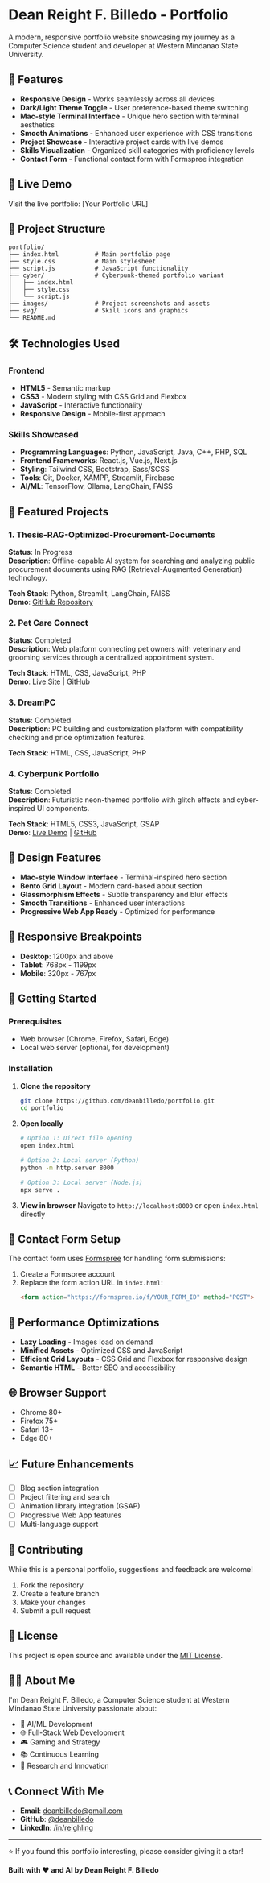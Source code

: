 # Dean Reight F. Billedo - Portfolio

A modern, responsive portfolio website showcasing my journey as a Computer Science student and developer at Western Mindanao State University.

## 🌟 Features

- **Responsive Design** - Works seamlessly across all devices
- **Dark/Light Theme Toggle** - User preference-based theme switching
- **Mac-style Terminal Interface** - Unique hero section with terminal aesthetics
- **Smooth Animations** - Enhanced user experience with CSS transitions
- **Project Showcase** - Interactive project cards with live demos
- **Skills Visualization** - Organized skill categories with proficiency levels
- **Contact Form** - Functional contact form with Formspree integration

## 🚀 Live Demo

Visit the live portfolio: [Your Portfolio URL]

## 📂 Project Structure

```
portfolio/
├── index.html          # Main portfolio page
├── style.css           # Main stylesheet
├── script.js           # JavaScript functionality
├── cyber/              # Cyberpunk-themed portfolio variant
│   ├── index.html
│   ├── style.css
│   └── script.js
├── images/             # Project screenshots and assets
├── svg/                # Skill icons and graphics
└── README.md
```

## 🛠️ Technologies Used

### Frontend
- **HTML5** - Semantic markup
- **CSS3** - Modern styling with CSS Grid and Flexbox
- **JavaScript** - Interactive functionality
- **Responsive Design** - Mobile-first approach

### Skills Showcased
- **Programming Languages**: Python, JavaScript, Java, C++, PHP, SQL
- **Frontend Frameworks**: React.js, Vue.js, Next.js
- **Styling**: Tailwind CSS, Bootstrap, Sass/SCSS
- **Tools**: Git, Docker, XAMPP, Streamlit, Firebase
- **AI/ML**: TensorFlow, Ollama, LangChain, FAISS

## 🎯 Featured Projects

### 1. Thesis-RAG-Optimized-Procurement-Documents
**Status**: In Progress  
**Description**: Offline-capable AI system for searching and analyzing public procurement documents using RAG (Retrieval-Augmented Generation) technology.

**Tech Stack**: Python, Streamlit, LangChain, FAISS  
**Demo**: [GitHub Repository](https://github.com/deanbilledo/Thesis-RAG-Optimized-Procurement-Documents-Public)

### 2. Pet Care Connect
**Status**: Completed  
**Description**: Web platform connecting pet owners with veterinary and grooming services through a centralized appointment system.

**Tech Stack**: HTML, CSS, JavaScript, PHP  
**Demo**: [Live Site](http://www.petcareconnect.site) | [GitHub](https://github.com/deanbilledo/PetCareConnect)

### 3. DreamPC
**Status**: Completed  
**Description**: PC building and customization platform with compatibility checking and price optimization features.

**Tech Stack**: HTML, CSS, JavaScript, PHP

### 4. Cyberpunk Portfolio
**Status**: Completed  
**Description**: Futuristic neon-themed portfolio with glitch effects and cyber-inspired UI components.

**Tech Stack**: HTML5, CSS3, JavaScript, GSAP  
**Demo**: [Live Demo](/cyber/index.html) | [GitHub](https://github.com/deanbilledo/cyber)

## 🎨 Design Features

- **Mac-style Window Interface** - Terminal-inspired hero section
- **Bento Grid Layout** - Modern card-based about section
- **Glassmorphism Effects** - Subtle transparency and blur effects
- **Smooth Transitions** - Enhanced user interactions
- **Progressive Web App Ready** - Optimized for performance

## 📱 Responsive Breakpoints

- **Desktop**: 1200px and above
- **Tablet**: 768px - 1199px
- **Mobile**: 320px - 767px

## 🚀 Getting Started

### Prerequisites
- Web browser (Chrome, Firefox, Safari, Edge)
- Local web server (optional, for development)

### Installation

1. **Clone the repository**
   ```bash
   git clone https://github.com/deanbilledo/portfolio.git
   cd portfolio
   ```

2. **Open locally**
   ```bash
   # Option 1: Direct file opening
   open index.html
   
   # Option 2: Local server (Python)
   python -m http.server 8000
   
   # Option 3: Local server (Node.js)
   npx serve .
   ```

3. **View in browser**
   Navigate to `http://localhost:8000` or open `index.html` directly

## 📧 Contact Form Setup

The contact form uses [Formspree](https://formspree.io/) for handling form submissions:

1. Create a Formspree account
2. Replace the form action URL in `index.html`:
   ```html
   <form action="https://formspree.io/f/YOUR_FORM_ID" method="POST">
   ```

## 🎯 Performance Optimizations

- **Lazy Loading** - Images load on demand
- **Minified Assets** - Optimized CSS and JavaScript
- **Efficient Grid Layouts** - CSS Grid and Flexbox for responsive design
- **Semantic HTML** - Better SEO and accessibility

## 🌐 Browser Support

- Chrome 80+
- Firefox 75+
- Safari 13+
- Edge 80+

## 📈 Future Enhancements

- [ ] Blog section integration
- [ ] Project filtering and search
- [ ] Animation library integration (GSAP)
- [ ] Progressive Web App features
- [ ] Multi-language support

## 🤝 Contributing

While this is a personal portfolio, suggestions and feedback are welcome!

1. Fork the repository
2. Create a feature branch
3. Make your changes
4. Submit a pull request

## 📄 License

This project is open source and available under the [MIT License](LICENSE).

## 👨‍💻 About Me

I'm Dean Reight F. Billedo, a Computer Science student at Western Mindanao State University passionate about:

- 🤖 AI/ML Development
- 🌐 Full-Stack Web Development
- 🎮 Gaming and Strategy
- 📚 Continuous Learning
- 🔬 Research and Innovation

## 📞 Connect With Me

- **Email**: [deanbilledo@gmail.com](mailto:deanbilledo@gmail.com)
- **GitHub**: [@deanbilledo](https://github.com/deanbilledo)
- **LinkedIn**: [/in/reighling](https://linkedin.com/in/reighling)

---

⭐ If you found this portfolio interesting, please consider giving it a star!

**Built with ❤️ and AI by Dean Reight F. Billedo**
